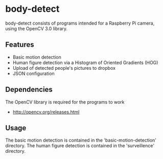 body-detect
========

body-detect consists of programs intended for a Raspberry Pi camera, using the OpenCV 3.0 library.

Features
--------

- Basic motion detection
- Human figure detection via a Histogram of Oriented Gradients (HOG)
- Upload of detected people's pictures to dropbox
- JSON configuration

Dependencies
--------

The OpenCV library is required for the programs to work
- http://opencv.org/releases.html

Usage
--------

The basic motion detection is contained in the 'basic-motion-detection' directory.  The human figure detection is contained in the 'surveillence' directory.
